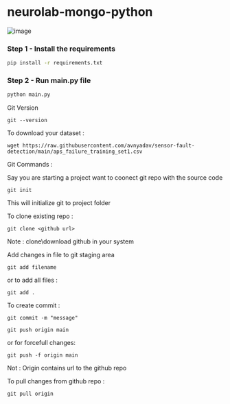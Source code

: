 # neurolab-mongo-python

![image](https://user-images.githubusercontent.com/57321948/196933065-4b16c235-f3b9-4391-9cfe-4affcec87c35.png)

### Step 1 - Install the requirements

```bash
pip install -r requirements.txt
```

### Step 2 - Run main.py file

```bash
python main.py
```

Git Version
```
git --version
```

To download your dataset : 
```
wget https://raw.githubusercontent.com/avnyadav/sensor-fault-detection/main/aps_failure_training_set1.csv
```


Git Commands : 

Say you are starting a project want to coonect git repo with the source code 

```
git init
```
This will initialize git to project folder 

To clone existing repo : 
```
git clone <github url> 
```
Note : clone\download github in your system

Add changes in file to git staging area 
```
git add filename 
```
or to add all files : 

```
git add . 
```
To create commit :
```
git commit -m "message"
```
```
git push origin main
```
or for forcefull changes: 
```
git push -f origin main
```

 Not : Origin contains url to the github repo 



 To pull changes from github repo : 

```
git pull origin
```



